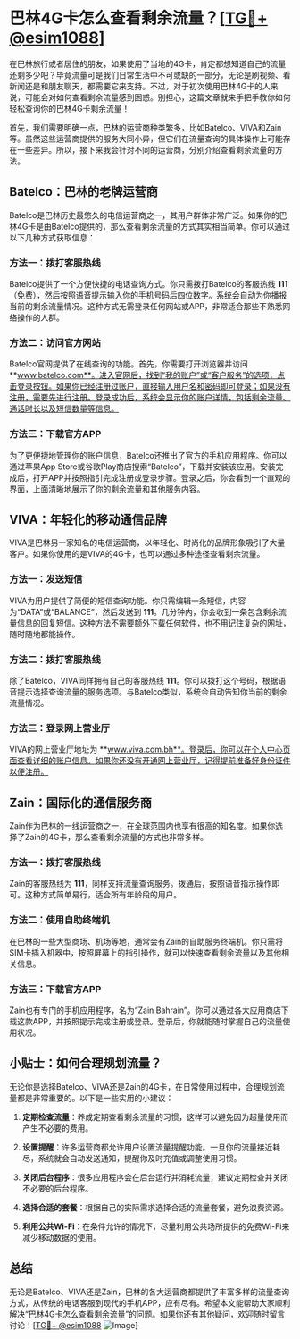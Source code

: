 # 巴林4G卡怎么查看剩余流量？[[TG💪+ @esim1088](https://t.me/s/esim1088)]

在巴林旅行或者居住的朋友，如果使用了当地的4G卡，肯定都想知道自己的流量还剩多少吧？毕竟流量可是我们日常生活中不可或缺的一部分，无论是刷视频、看新闻还是和朋友聊天，都需要它来支持。不过，对于初次使用巴林4G卡的人来说，可能会对如何查看剩余流量感到困惑。别担心，这篇文章就来手把手教你如何轻松查询你的巴林4G卡剩余流量！

首先，我们需要明确一点，巴林的运营商种类繁多，比如Batelco、VIVA和Zain等。虽然这些运营商提供的服务大同小异，但它们在流量查询的具体操作上可能存在一些差异。所以，接下来我会针对不同的运营商，分别介绍查看剩余流量的方法。

## Batelco：巴林的老牌运营商

Batelco是巴林历史最悠久的电信运营商之一，其用户群体非常广泛。如果你的巴林4G卡是由Batelco提供的，那么查看剩余流量的方式其实相当简单。你可以通过以下几种方式获取信息：

### 方法一：拨打客服热线
Batelco提供了一个方便快捷的电话查询方式。你只需拨打Batelco的客服热线 **111**（免费），然后按照语音提示输入你的手机号码后四位数字。系统会自动为你播报当前的剩余流量情况。这种方式无需登录任何网站或APP，非常适合那些不熟悉网络操作的人群。

### 方法二：访问官方网站
Batelco官网提供了在线查询的功能。首先，你需要打开浏览器并访问 **www.batelco.com**。进入官网后，找到“我的账户”或“客户服务”的选项，点击登录按钮。如果你已经注册过账户，直接输入用户名和密码即可登录；如果没有注册，需要先进行注册。登录成功后，系统会显示你的账户详情，包括剩余流量、通话时长以及短信数量等信息。

### 方法三：下载官方APP
为了更便捷地管理你的账户信息，Batelco还推出了官方的手机应用程序。你可以通过苹果App Store或谷歌Play商店搜索“Batelco”，下载并安装该应用。安装完成后，打开APP并按照指引完成注册或登录步骤。登录之后，你会看到一个直观的界面，上面清晰地展示了你的剩余流量和其他服务内容。

## VIVA：年轻化的移动通信品牌

VIVA是巴林另一家知名的电信运营商，以年轻化、时尚化的品牌形象吸引了大量客户。如果你使用的是VIVA的4G卡，也可以通过多种途径查看剩余流量。

### 方法一：发送短信
VIVA为用户提供了简便的短信查询功能。你只需编辑一条短信，内容为“DATA”或“BALANCE”，然后发送到 **111**。几分钟内，你会收到一条包含剩余流量信息的回复短信。这种方法不需要额外下载任何软件，也不用记住复杂的网址，随时随地都能操作。

### 方法二：拨打客服热线
除了Batelco，VIVA同样拥有自己的客服热线 **111**。你可以拨打这个号码，根据语音提示选择查询流量的服务选项。与Batelco类似，系统会自动告知你当前的剩余流量情况。

### 方法三：登录网上营业厅
VIVA的网上营业厅地址为 **www.viva.com.bh**。登录后，你可以在个人中心页面查看详细的账户信息。如果你还没有开通网上营业厅，记得提前准备好身份证件以便注册。

## Zain：国际化的通信服务商

Zain作为巴林的一线运营商之一，在全球范围内也享有很高的知名度。如果你选择了Zain的4G卡，那么查看剩余流量的方式也非常多样。

### 方法一：拨打客服热线
Zain的客服热线为 **111**，同样支持流量查询服务。拨通后，按照语音指示操作即可。这种方式简单易行，适合所有年龄段的用户。

### 方法二：使用自助终端机
在巴林的一些大型商场、机场等地，通常会有Zain的自助服务终端机。你只需将SIM卡插入机器中，按照屏幕上的指引操作，就可以快速查看剩余流量以及其他相关信息。

### 方法三：下载官方APP
Zain也有专门的手机应用程序，名为“Zain Bahrain”。你可以通过各大应用商店下载这款APP，并按照提示完成注册或登录。登录后，你就能随时掌握自己的流量使用状况。

## 小贴士：如何合理规划流量？

无论你是选择Batelco、VIVA还是Zain的4G卡，在日常使用过程中，合理规划流量都是非常重要的。以下是一些实用的小建议：

1. **定期检查流量**：养成定期查看剩余流量的习惯，这样可以避免因为超量使用而产生不必要的费用。
   
2. **设置提醒**：许多运营商都允许用户设置流量提醒功能。一旦你的流量接近耗尽，系统就会自动发送通知，提醒你及时充值或调整使用习惯。

3. **关闭后台程序**：很多应用程序会在后台运行并消耗流量，建议定期检查并关闭不必要的后台程序。

4. **选择合适的套餐**：根据自己的实际需求选择合适的流量套餐，避免浪费资源。

5. **利用公共Wi-Fi**：在条件允许的情况下，尽量利用公共场所提供的免费Wi-Fi来减少移动数据的使用。

## 总结

无论是Batelco、VIVA还是Zain，巴林的各大运营商都提供了丰富多样的流量查询方式，从传统的电话客服到现代的手机APP，应有尽有。希望本文能帮助大家顺利解决“巴林4G卡怎么查看剩余流量”的问题。如果你还有其他疑问，欢迎随时留言讨论！[[TG💪+ @esim1088](https://t.me/s/esim1088) ![Image](https://i.postimg.cc/4NQfJmqS/Snipaste-2025-05-13-00-14-12.png)]